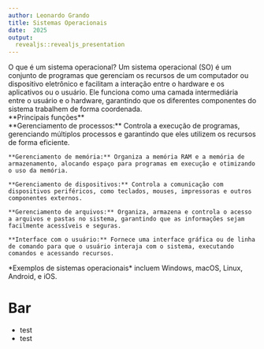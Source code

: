 ```yaml
---
author: Leonardo Grando
title: Sistemas Operacionais
date:  2025
output: 
  revealjs::revealjs_presentation
---
```


<section>
  O que é um sistema operacional?
  Um sistema operacional (SO) é um conjunto de programas que gerenciam os recursos de um computador ou dispositivo eletrônico e facilitam a interação entre o hardware e os aplicativos ou o usuário. Ele funciona como uma camada intermediária entre o usuário e o hardware, garantindo que os diferentes componentes do sistema trabalhem de forma coordenada.
</section>

<section>
  <section>
    **Principais funções**
  </section>
  
  <section>
    **Gerenciamento de processos:** Controla a execução de programas, gerenciando múltiplos processos e garantindo que eles utilizem os recursos de forma eficiente.
    
    **Gerenciamento de memória:** Organiza a memória RAM e a memória de armazenamento, alocando espaço para programas em execução e otimizando o uso da memória.
    
    **Gerenciamento de dispositivos:** Controla a comunicação com dispositivos periféricos, como teclados, mouses, impressoras e outros componentes externos.
  </section>
</section>
<section>

    **Gerenciamento de arquivos:** Organiza, armazena e controla o acesso a arquivos e pastas no sistema, garantindo que as informações sejam facilmente acessíveis e seguras.
    
    **Interface com o usuário:** Fornece uma interface gráfica ou de linha de comando para que o usuário interaja com o sistema, executando comandos e acessando recursos.
</section>
  
<section>
    *Exemplos de sistemas operacionais* incluem Windows, macOS, Linux, Android, e iOS. 
</section>


# Bar
* test
* test

